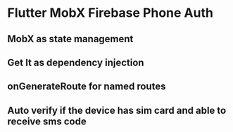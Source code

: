 # Flutter MobX Firebase Phone Auth

## MobX as state management

## Get It as dependency injection

## onGenerateRoute for named routes

## Auto verify if the device has sim card and able to receive sms code

